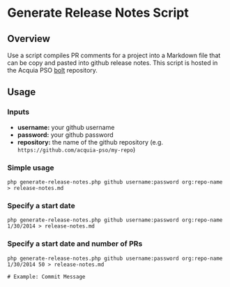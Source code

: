 # Generate Release Notes Script

## Overview
Use a script compiles PR comments for a project into a Markdown file that can
be copy and pasted into github release notes. This script is hosted in the
Acquia PSO [bolt](generate-release-notes.php) repository.

## Usage

### Inputs
- **username:** your github username
- **password:** your github password
- **repository:** the name of the github repository (e.g. `https://github.com/acquia-pso/my-repo`)

### Simple usage

    php generate-release-notes.php github username:password org:repo-name > release-notes.md

### Specify a start date

    php generate-release-notes.php github username:password org:repo-name 1/30/2014 > release-notes.md

### Specify a start date and number of PRs

    php generate-release-notes.php github username:password org:repo-name 1/30/2014 50 > release-notes.md

    # Example: Commit Message
